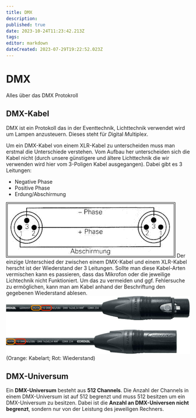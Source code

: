 ```yaml
---
title: DMX
description: 
published: true
date: 2023-10-24T11:23:42.213Z
tags: 
editor: markdown
dateCreated: 2023-07-29T19:22:52.023Z
---
```


# DMX
Alles über das DMX Protokroll
## DMX-Kabel
DMX ist ein Protokoll das in der Eventtechnik, Lichttechnik verwendet wird um Lampen anzusteuern.
Dieses steht für *D*igital *M*ultiple*x*.

Um ein DMX-Kabel von einem XLR-Kabel zu unterscheiden muss man erstmal die Unterschiede verstehen. Vom Aufbau her unterscheiden sich die Kabel nicht (durch unsere günstigere und ältere Lichttechnik die wir verwenden wird hier vom 3-Poligen Kabel ausgegangen).
Dabei gibt es 3 Leitungen:
- Negative Phase
- Positive Phase
- Erdung/Abschirmung

![xlr-dmx-kabel_aufbau.png](/bilder/xlr-dmx-kabel_aufbau.png)
Der einzige Unterschied der zwischen einem DMX-Kabel und einem XLR-Kabel herscht ist der Wiederstand der 3 Leitungen. Sollte man diese Kabel-Arten vermischen kann es passieren, dass das Mikrofon oder die jeweilige Lichtechnik nicht Funktioniert. Um das zu vermeiden und ggf. Fehlersuche zu ermöglichen, kann man am Kabel anhand der Beschriftung den gegebenen Wiederstand ablesen.
![beschriftung_dmx_kabel.png](/bilder/beschriftung_dmx_kabel.png)
(Orange: Kabelart; Rot: Wiederstand)

## DMX-Universum
Ein **DMX-Universum** besteht aus **512 Channels**. Die Anzahl der Channels in einem DMX-Universum ist auf 512 begrenzt und muss 512 besitzen um ein DMX-Universum zu besitzen. Dabei ist die **Anzahl an DMX-Universen nicht begrenzt**, sondern nur von der Leistung des jeweiligen Rechners.

